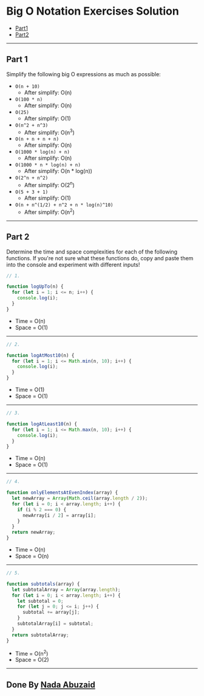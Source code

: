 # **Big O Notation Exercises Solution**

- [Part1](#part1)
- [Part2](#part2)

<hr>

## Part 1  <span id="part1"></span>
Simplify the following big O expressions as much as possible:

- `O(n + 10)` 
     - After simplify: O(n)
- `O(100 * n)`
     - After simplify: O(n)
- `O(25)`
     - After simplify: O(1)
- `O(n^2 + n^3)`
     - After simplify: O(n<sup>3</sup>)
- `O(n + n + n + n)`
     - After simplify: O(n)
- `O(1000 * log(n) + n)`
     - After simplify: O(n)
- `O(1000 * n * log(n) + n)`
     - After simplify: O(n * log(n))
- `O(2^n + n^2)`
     - After simplify: O(2<sup>n</sup>)
- `O(5 + 3 + 1)`
     - After simplify: O(1)
- `O(n + n^(1/2) + n^2 + n * log(n)^10)`
     - After simplify: O(n<sup>2</sup>)


<hr/>

## Part 2 <span id="part2"></span>

Determine the time and space complexities for each of the following functions. If you're not sure what these functions do, copy and paste them into the console and experiment with different inputs!

```js
// 1.

function logUpTo(n) {
  for (let i = 1; i <= n; i++) {
    console.log(i);
  }
}

```
- Time = O(n)
- Space = O(1)

<hr>

```js
// 2.

function logAtMost10(n) {
  for (let i = 1; i <= Math.min(n, 10); i++) {
    console.log(i);
  }
}
```
- Time = O(1)
- Space = O(1)

<hr>

```js
// 3.

function logAtLeast10(n) {
  for (let i = 1; i <= Math.max(n, 10); i++) {
    console.log(i);
  }
}
```
- Time = O(n)
- Space = O(1)
<hr>

```js
// 4.

function onlyElementsAtEvenIndex(array) {
  let newArray = Array(Math.ceil(array.length / 2));
  for (let i = 0; i < array.length; i++) {
    if (i % 2 === 0) {
      newArray[i / 2] = array[i];
    }
  }
  return newArray;
}
```
- Time = O(n)
- Space = O(n)
<hr>

```js
// 5.

function subtotals(array) {
  let subtotalArray = Array(array.length);
  for (let i = 0; i < array.length; i++) {
    let subtotal = 0;
    for (let j = 0; j <= i; j++) {
      subtotal += array[j];
    }
    subtotalArray[i] = subtotal;
  }
  return subtotalArray;
}
```
- Time = O(n<sup>2</sup>)
- Space = O(2)

<hr>

## Done By [Nada Abuzaid](https://github.com/nadabassam)
